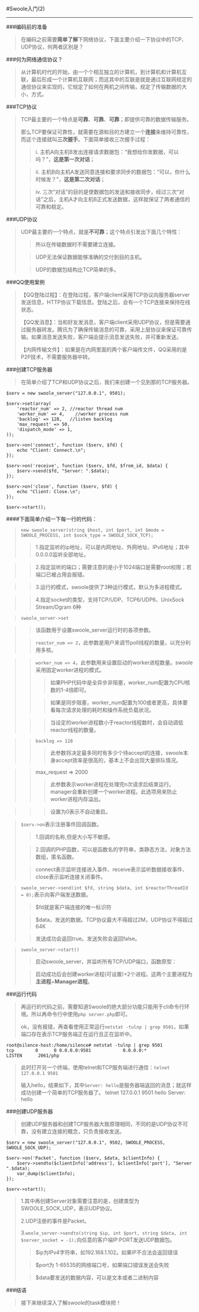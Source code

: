 #Swoole入门(2)
****

###编码前的准备
>在编码之前需要**简单了解**下网络协议，下面主要介绍一下协议中的TCP、UDP协议，何两者区别是？

###何为网络通信协议？
>从计算机时代的开始，由一个个相互独立的计算机，到计算机和计算机互联，最后形成一个计算机互联网；而这其中的互联是就是通过互联网规定的通信协议来实现的，它规定了如何在两机之间传输，规定了传输数据的大小，方式。

###TCP协议
>
>TCP最主要的一个特点是**可靠**、**可靠**、**可靠**；即提供可靠的数据传输服务。
>
>那么TCP要保证可靠性，就需要在源和目的方建立一个**连接**来维持可靠性，而这个连接就叫**三次握手**。下面简单接收三次握手过程：
>
>>i. 主机A向主机B发出连接请求数据包：“我想给你发数据，可以吗？”，**这是第一次对话**；
>
>>ii. 主机B向主机A发送同意连接和要求同步的数据包：“可以，你什么时候发？”，**这是第二次对话**；
>
>
>>iv. 三次“对话”的目的是使数据包的发送和接收同步，经过三次“对话”之后，主机A才向主机B正式发送数据，这样就保证了两者通信的可靠和稳定。

###UDP协议
>UDP最主要的一个特点，就是**不可靠**；这个特点引发出下面几个特性：
>
>>所以在传输数据时不需要建立连接。
>
>>UDP无法保证数据能够准确的交付到目的主机。
>
>>UDP的数据包结构比TCP简单的多。

###QQ使用案例
>【QQ登陆过程】：在登陆过程，客户端client采用TCP协议向服务器server发送信息，HTTP协议下载信息。登陆之后，会有一个TCP连接来保持在线状态。
>
>【QQ发消息】：当和好友发消息，客户端client采用UDP协议，但是需要通过服务器转发。腾讯为了确保传输消息的可靠，采用上层协议来保证可靠传输。如果消息发送失败，客户端会提示消息发送失败，并可重新发送。
>
>【内网传输文件】：如果是在内网里面的两个客户端传文件，QQ采用的是P2P技术，不需要服务器中转。


###创建TCP服务器
>在简单介绍了TCP和UDP协议之后，我们来创建一个见到那的TCP服务器。

	$serv = new swoole_server("127.0.0.1", 9501); 
	
	$serv->set(array(
	    'reactor_num' => 2, //reactor thread num
	    'worker_num' => 4,    //worker process num
	    'backlog' => 128,   //listen backlog
	    'max_request' => 50,
	    'dispatch_mode' => 1,
	));

	$serv->on('connect', function ($serv, $fd) {  
	    echo "Client: Connect.\n";
	});
	
	$serv->on('receive', function ($serv, $fd, $from_id, $data) {
	    $serv->send($fd, "Server: ".$data);
	});
	
	$serv->on('close', function ($serv, $fd) {
	    echo "Client: Close.\n";
	});
	
	$serv->start(); 
>
####下面简单介绍一下每一行的代码：
>`new swoole_server(string $host, int $port, int $mode = SWOOLE_PROCESS,
    int $sock_type = SWOOLE_SOCK_TCP);`
>>1.指定监听的ip地址，可以是内网地址、外网地址、IPv6地址；其中0.0.0.0监听全部地址。

>>2.指定监听的端口；需要注意的是小于1024端口是需要root权限；若端口已被占用会报错。

>>3.运行的模式，swoole提供了3种运行模式，默认为多进程模式。

>>4.指定socket的类型，支持TCP/UDP、TCP6/UDP6、UnixSock Stream/Dgram 6种

>`swoole_server->set`

>>该函数用于设置swoole_server运行时的各项参数。
>
>>`reactor_num => 2`，此参数是用户来调节poll线程的数量，以充分利用多核。

>>`worker_num => 4`，此参数用来设置启动的worker进程数量。swoole采用固定worker进程的模式。
>>>如果PHP代码中是全异步非阻塞，worker_num配置为CPU核数的1-4倍即可。
>>
>>>如果是同步阻塞，worker_num配置为100或者更高，具体要看每次请求处理的耗时和操作系统负载状况。
>
>>>当设定的worker进程数小于reactor线程数时，会自动调低reactor线程的数量。

>>`backlog => 128`
>>>此参数将决定最多同时有多少个待accept的连接，swoole本身accept效率是很高的，基本上不会出现大量排队情况。

>>max_request => 2000
>>>此参数表示worker进程在处理完n次请求后结束运行。manager会重新创建一个worker进程。此选项用来防止worker进程内存溢出。

>>>设置为0表示不自动重启。

>`$serv->on`表示注册事件回调函数。
>>1.回调的名称,但是大小写不敏感。
>
>>2.回调的PHP函数，可以是函数名的字符串，类静态方法，对象方法数组，匿名函数。
>
>>connect表示监听连接进入事件、receive表示监听数据接收事件、close表示监听连接关闭事件。

>`swoole_server->send(int $fd, string $data, int $reactorThreadId = 0);`表示向客户端发送数据。
>
>>$fd就是客户端连接的唯一标识符
>
>>$data，发送的数据。TCP协议最大不得超过2M，UDP协议不得超过64K
>
>>发送成功会返回true。发送失败会返回false。

>`swoole_server->start()`
>>启动swoole_server，并监听所有TCP/UDP端口，函数原型：
>
>>启动成功后会创建worker进程(可设置)+2个进程。这两个主要进程为**主进程**+**Manager进程**。

###运行代码
>再运行的代码之前，需要知道Swoole的绝大部分功能只能用于cli命令行环境。所以再命令行中使用`php server.php`即可。
>
>ok，没有报错，再查看使用正常运行`netstat -tulnp | grep 9501`，如果端口存在表示TCP服务端正在运行且正在监听中。
>
	root@silence-host:/home/silence# netstat -tulnp | grep 9501
	tcp        0      0 0.0.0.0:9501            0.0.0.0:*               LISTEN      2061/php

>此时打开另一个终端，使用telnet和TCP服务端进行通信：`telnet 127.0.0.1 9501`
>
>输入hello，结果如下，其中`Server: hello`是服务器端返回的消息；就这样成功创建一个简单的TCP服务器了。
	telnet 127.0.0.1 9501
	hello
	Server: hello

###创建UDP服务器
>创建UDP服务器和创建TCP服务器大致原理相同，不同的是UDP协议不可靠，没有建立连接的概念，只负责接收发送。

	$serv = new swoole_server("127.0.0.1", 9502, SWOOLE_PROCESS, SWOOLE_SOCK_UDP); 
	
	$serv->on('Packet', function ($serv, $data, $clientInfo) {
	    $serv->sendto($clientInfo['address'], $clientInfo['port'], "Server ".$data);
	    var_dump($clientInfo);
	});
	
	$serv->start();
>
>1.其中再创建Server对象需要注意的是，创建类型为SWOOLE_SOCK_UDP，表示UDP协议。
>
>2.UDP注册的事件是Packet。
>
>3.`woole_server->sendto(string $ip, int $port, string $data, int $server_socket = -1);`向任意的客户端IP:PORT发送UDP数据包。
>
>>$ip为IPv4字符串，如192.168.1.102。如果IP不合法会返回错误
>
>>$port为 1-65535的网络端口号，如果端口错误发送会失败
>
>>$data要发送的数据内容，可以是文本或者二进制内容
>

###结语
>接下来继续深入了解swoole的task模块把！
